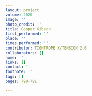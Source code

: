 ```yaml
---
layout: project
volume: 2020
image: ''
photo_credit: ''
title: Cooper Gibson
first_performed: ''
place: ''
times_performed: ''
contributor: TIGHTROPE X/TENSION 2.0
collaborators: []
home: ''
links: []
contact: ''
footnote: ''
tags: []
pages: 790-791

---
```




